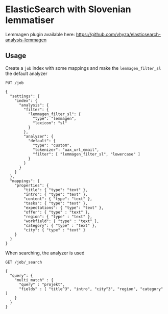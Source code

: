 # ElasticSearch with Slovenian lemmatiser

Lemmagen plugin available here:
https://github.com/vhyza/elasticsearch-analysis-lemmagen

## Usage
Create a `job` index with some mappings and make the `lemmagen_filter_sl` the default analyzer

`PUT /job`

```
{    
  "settings": {
    "index": {
      "analysis": {
        "filter": {
          "lemmagen_filter_sl": {
            "type": "lemmagen",
            "lexicon": "sl"
          }
        },
        "analyzer": {
          "default": {
            "type": "custom",
            "tokenizer": "uax_url_email",
            "filter": [ "lemmagen_filter_sl", "lowercase" ]
          }
        }
      }
    }
  },
  "mappings": {
    "properties": {
        "title": { "type": "text" },
        "intro": { "type": "text" },
        "content": { "type": "text" },            
        "tasks": { "type": "text" },
        "expectations": { "type": "text" },
        "offer": { "type" : "text" },
        "region": { "type" : "text" },
        "workfield": { "type" : "text" },
        "category": { "type" : "text" },
        "city": { "type" : "text" }
    }
  }  
}
```

When searching, the analyzer is used

`GET /job/_search`
```
{
  "query": {
    "multi_match" : {
      "query" : "projekt",
      "fields" : [ "title^3", "intro", "city^3", "region", "category" ] 
    }
  }
}
```